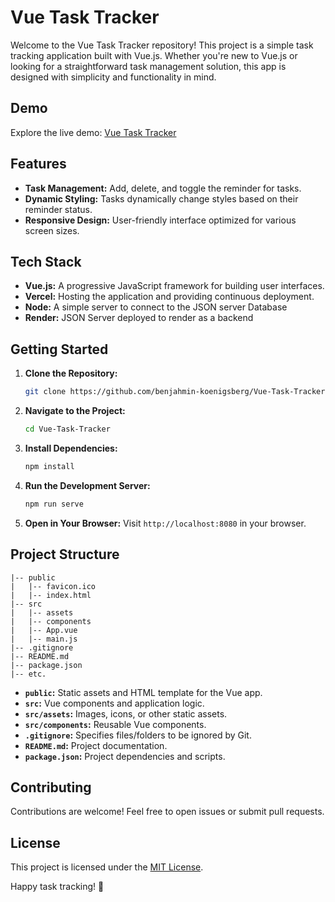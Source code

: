 # Vue Task Tracker

Welcome to the Vue Task Tracker repository! This project is a simple task tracking application built with Vue.js. Whether you're new to Vue.js or looking for a straightforward task management solution, this app is designed with simplicity and functionality in mind.

## Demo

Explore the live demo: [Vue Task Tracker](https://vue-task-tracker-kohl.vercel.app/)

## Features

- **Task Management:** Add, delete, and toggle the reminder for tasks.
- **Dynamic Styling:** Tasks dynamically change styles based on their reminder status.
- **Responsive Design:** User-friendly interface optimized for various screen sizes.

## Tech Stack

- **Vue.js:** A progressive JavaScript framework for building user interfaces.
- **Vercel:** Hosting the application and providing continuous deployment.
- **Node:** A simple server to connect to the JSON server Database
- **Render:** JSON Server deployed to render as a backend

## Getting Started

1. **Clone the Repository:**
   ```bash
   git clone https://github.com/benjahmin-koenigsberg/Vue-Task-Tracker.git
   ```

2. **Navigate to the Project:**
   ```bash
   cd Vue-Task-Tracker
   ```

3. **Install Dependencies:**
   ```bash
   npm install
   ```

4. **Run the Development Server:**
   ```bash
   npm run serve
   ```

5. **Open in Your Browser:**
   Visit `http://localhost:8080` in your browser.

## Project Structure

```plaintext
|-- public
|   |-- favicon.ico
|   |-- index.html
|-- src
|   |-- assets
|   |-- components
|   |-- App.vue
|   |-- main.js
|-- .gitignore
|-- README.md
|-- package.json
|-- etc.
```

- **`public`:** Static assets and HTML template for the Vue app.
- **`src`:** Vue components and application logic.
- **`src/assets`:** Images, icons, or other static assets.
- **`src/components`:** Reusable Vue components.
- **`.gitignore`:** Specifies files/folders to be ignored by Git.
- **`README.md`:** Project documentation.
- **`package.json`:** Project dependencies and scripts.

## Contributing

Contributions are welcome! Feel free to open issues or submit pull requests.

## License

This project is licensed under the [MIT License](LICENSE).

Happy task tracking! 🚀
